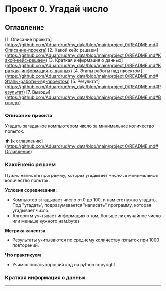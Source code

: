 # Проект 0. Угадай число

## Оглавление
[1. Описание проекта] (https://github.com/Aduardrud/my_data/blob/main/project_0/README.md#Описание-проекта)
[2. Какой кейс решаем] (https://github.com/Aduardrud/my_data/blob/main/project_0/README.md#Какой-кейс-решаем)
[3. Краткая информация о данных] (https://github.com/Aduardrud/my_data/blob/main/project_0/README.md#Краткая-информация-о-данных)
[4. Этапы работы над проектом] (https://github.com/Aduardrud/my_data/blob/main/project_0/README.md#Этапы-работы-над-проектом)
[5. Результат] (https://github.com/Aduardrud/my_data/blob/main/project_0/README.md#Результат)
[7. Выводы] (https://github.com/Aduardrud/my_data/blob/main/project_0/README.md#Выводы)

### Описание проекта
Угадать загаданное компьютером число за минимальное количество попыток.

:arrow_up: [к оглавлению] (https://github.com/Aduardrud/my_data/blob/main/project_0/README.md#Оглавление)

  
### Какой кейс решаем
Нужно написать программу, которая угадывает число за минимальное количество попыток.

**Условия соревнования:**
- Компьютер загадывает число от 0 до 100, и нам его нужно угадать. Под "угадать", подразумевается "написать" программу, которая угадывает число.
- Алгоритм учитывает информацию о том, больше ли случайное число или меньше нужного нам.bytes

**Метрика качества**
- Результаты учитываются по среднему количеству попыток при 1000 повторений.

**Что практикуем**
- Учимся писать хороший код на python.copyright


### Краткая информация о данных
*******


           
